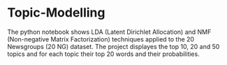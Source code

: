 # Topic-Modelling

The python notebook shows LDA (Latent Dirichlet Allocation) and NMF (Non-negative Matrix Factorization) techniques applied to the 20 Newsgroups (20 NG) dataset. The project displayes the top 10, 20 and 50 topics and for each topic their top 20 words and their probabilities.
